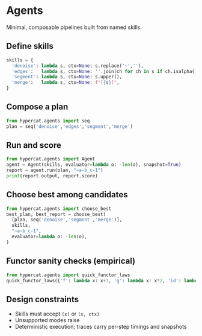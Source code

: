 # Agents

Minimal, composable pipelines built from named skills.

## Define skills
```python
skills = {
  'denoise': lambda s, ctx=None: s.replace('~',''),
  'edges':   lambda s, ctx=None: ''.join(ch for ch in s if ch.isalpha()),
  'segment': lambda s, ctx=None: s.upper(),
  'merge':   lambda s, ctx=None: f"[{s}]",
}
```

## Compose a plan
```python
from hypercat.agents import seq
plan = seq('denoise','edges','segment','merge')
```

## Run and score
```python
from hypercat.agents import Agent
agent = Agent(skills, evaluator=lambda o: -len(o), snapshot=True)
report = agent.run(plan, "~a~b_c-1")
print(report.output, report.score)
```

## Choose best among candidates
```python
from hypercat.agents import choose_best
best_plan, best_report = choose_best(
  [plan, seq('denoise','segment','merge')],
  skills,
  "~a~b_c-1",
  evaluator=lambda o: -len(o),
)
```

## Functor sanity checks (empirical)
```python
from hypercat.agents import quick_functor_laws
quick_functor_laws({'f': lambda x: x+1, 'g': lambda x: x*2, 'id': lambda x: x}, id_name='id', samples=[0,1,2])
```

## Design constraints
- Skills must accept `(x)` or `(x, ctx)`
- Unsupported modes raise
- Deterministic execution; traces carry per-step timings and snapshots
